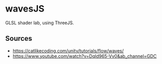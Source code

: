 # wavesJS
GLSL shader lab, using ThreeJS.

## Sources
* https://catlikecoding.com/unity/tutorials/flow/waves/
* https://www.youtube.com/watch?v=Dqld965-Vv0&ab_channel=GDC